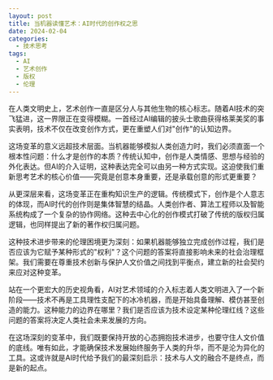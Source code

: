 ```yaml
---
layout: post
title: 当机器读懂艺术：AI时代的创作权之思
date: 2024-02-04
categories:
  - 技术思考
tags:
  - AI
  - 艺术创作
  - 版权
  - 伦理
---
```


  在人类文明史上，艺术创作一直是区分人与其他生物的核心标志。随着AI技术的突飞猛进，这一界限正在变得模糊。一首经过AI编辑的披头士歌曲获得格莱美奖的事实表明，技术不仅在改变创作方式，更在重塑人们对"创作"的认知边界。

  这场变革的意义远超技术层面。当机器能够模拟人类创造力时，我们必须直面一个根本性问题：什么才是创作的本质？传统认知中，创作是人类情感、思想与经验的外化表达。但AI的介入证明，这种表达完全可以由另一种方式实现。这迫使我们重新思考艺术的核心价值——究竟是创意本身重要，还是承载创意的形式更重要？

  从更深层来看，这场变革正在重构知识生产的逻辑。传统模式下，创作是个人意志的体现，而AI时代的创作则是集体智慧的结晶。人类创作者、算法工程师以及智能系统构成了一个复杂的协作网络。这种去中心化的创作模式打破了传统的版权归属逻辑，也同样提出了新的著作权归属问题。

  这种技术进步带来的伦理困境更为深刻：如果机器能够独立完成创作过程，我们是否应该为它赋予某种形式的"权利"？这个问题的答案将直接影响未来的社会治理框架。我们需要在尊重技术创新与保护人文价值之间找到平衡点，建立新的社会契约来应对这种变革。

  站在一个更宏大的历史视角看，AI对艺术领域的介入标志着人类文明进入了一个新阶段——技术不再是工具理性支配下的冰冷机器，而是开始具备理解、模仿甚至创造的能力。这种能力的边界在哪里？我们是否应该为技术设定某种伦理红线？这些问题的答案将决定人类社会未来发展的方向。

  在这场深刻的变革中，我们既要保持开放的心态拥抱技术进步，也要守住人文价值的底线。唯有如此，才能确保技术发展始终服务于人类的升华，而不是沦为异化的工具。这或许就是AI时代给予我们的最深刻启示：技术与人文的融合不是终点，而是新的起点。